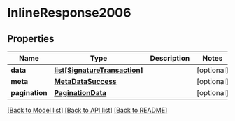 # InlineResponse2006

## Properties
Name | Type | Description | Notes
------------ | ------------- | ------------- | -------------
**data** | [**list[SignatureTransaction]**](SignatureTransaction.md) |  | [optional] 
**meta** | [**MetaDataSuccess**](MetaDataSuccess.md) |  | [optional] 
**pagination** | [**PaginationData**](PaginationData.md) |  | [optional] 

[[Back to Model list]](../README.md#documentation-for-models) [[Back to API list]](../README.md#documentation-for-api-endpoints) [[Back to README]](../README.md)


